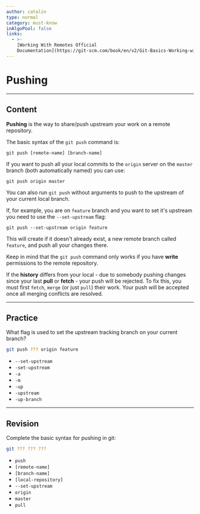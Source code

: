 ```yaml
---
author: catalin
type: normal
category: must-know
inAlgoPool: false
links:
  - >-
    [Working With Remotes Official
    Documentation](https://git-scm.com/book/en/v2/Git-Basics-Working-with-Remotes#Pushing-to-Your-Remotes){website}
---
```


# Pushing


---

## Content

**Pushing** is the way to share/push upstream your work on a remote repository.

The basic syntax of the `git push` command is:

```plain-text
git push [remote-name] [branch-name]
```

If you want to push all your local commits to the `origin` server on the `master` branch (both automatically named) you can use:

```plain-text
git push origin master
```

You can also run `git push` without arguments to push to the upstream of your current local branch. 

If, for example, you are on `feature` branch and you want to set it's upstream you need to use the `--set-upstream` flag:

```plain-text
git push --set-upstream origin feature
```

This will create if it doesn't already exist, a new remote branch called `feature`, and push all your changes there.

Keep in mind that the `git push` command only works if you have **write** permissions to the remote repository.

If the **history** differs from your local - due to somebody pushing changes since your last **pull** or **fetch** - your push will be rejected. To fix this, you must first `fetch`, `merge` (or just `pull`) their work. Your push will be accepted once all merging conflicts are resolved.


---

## Practice

What flag is used to set the upstream tracking branch on your current branch?

```bash
git push ??? origin feature
```

- `--set-upstream`
- `-set-upstream`
- `-a`
- `-m`
- `-up`
- `-upstream`
- `-up-branch`


---

## Revision

Complete the basic syntax for pushing in git:

```bash
git ??? ??? ???
```

- `push`
- `[remote-name]`
- `[branch-name]`
- `[local-repository]`
- `--set-upstream`
- `origin`
- `master`
- `pull`
